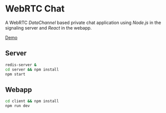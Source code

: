 # WebRTC Chat

A WebRTC *DataChannel* based private chat application using *Node.js* in the signaling server and *React* in the webapp.

[Demo](aniruddhanath.github.io/webrtc_chat/)

Server
--

```sh
redis-server &
cd server && npm install
npm start
```

Webapp
--

```sh
cd client && npm install
npm run dev
```
